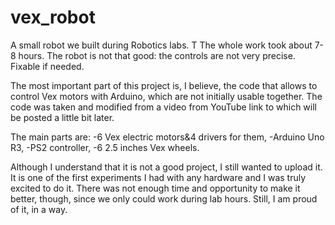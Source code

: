 # vex_robot
A small robot we built during Robotics labs. T
The whole work took about 7-8 hours. The robot is not that good: the controls are not very precise. Fixable if needed.

The most important part of this project is, I believe, the code that allows to control Vex motors with Arduino, which are not initially usable together.
The code was taken and modified from a video from YouTube link to which will be posted a little bit later. 

The main parts are:
-6 Vex electric motors&4 drivers for them, 
-Arduino Uno R3,
-PS2 controller, 
-6 2.5 inches Vex wheels. 

Although I understand that it is not a good project, I still wanted to upload it. It is one of the first experiments I had with any hardware and I
was truly excited to do it. There was not enough time and opportunity to make it better, though, since we only could work during lab hours. Still, 
I am proud of it, in a way. 

